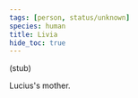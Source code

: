 ```yaml
---
tags: [person, status/unknown]
species: human
title: Livia
hide_toc: true
---
```


(stub)

Lucius's mother.